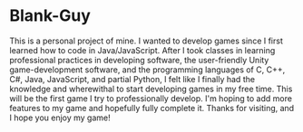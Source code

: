 # Blank-Guy
This is a personal project of mine. I wanted to develop games since I first learned how to code in Java/JavaScript. After I took classes in learning professional practices in developing software, the user-friendly Unity game-development software, and the programming languages of C, C++, C#, Java, JavaScript, and partial Python, I felt like I finally had the knowledge and wherewithal to start developing games in my free time.
This will be the first game I try to professionally develop. I'm hoping to add more features to my game and hopefully fully complete it. Thanks for visiting, and I hope you enjoy my game!
